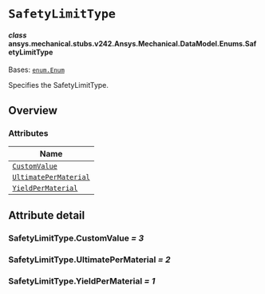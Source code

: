 # `SafetyLimitType`



#### *class* ansys.mechanical.stubs.v242.Ansys.Mechanical.DataModel.Enums.SafetyLimitType

Bases: [`enum.Enum`](https://docs.python.org/3/library/enum.html#enum.Enum)

Specifies the SafetyLimitType.

<!-- !! processed by numpydoc !! -->

<a id="overview"></a>

## Overview

### Attributes

| Name |
| --------------------------------------------------------------- |
| [`CustomValue`](#SafetyLimitType.CustomValue) |
| [`UltimatePerMaterial`](#SafetyLimitType.UltimatePerMaterial) |
| [`YieldPerMaterial`](#SafetyLimitType.YieldPerMaterial) |

<a id="attribute-detail"></a>

## Attribute detail

<a id="SafetyLimitType.CustomValue"></a>

### SafetyLimitType.CustomValue *= 3*

<a id="SafetyLimitType.UltimatePerMaterial"></a>

### SafetyLimitType.UltimatePerMaterial *= 2*

<a id="SafetyLimitType.YieldPerMaterial"></a>

### SafetyLimitType.YieldPerMaterial *= 1*


